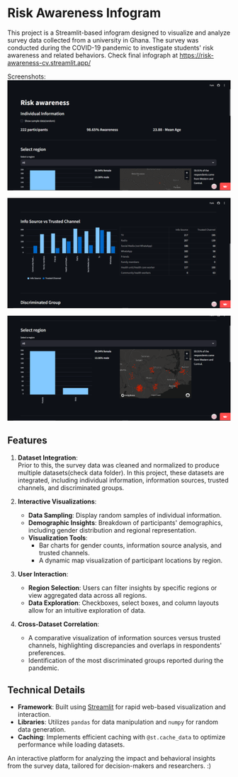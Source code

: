 # Risk Awareness Infogram

This project is a Streamlit-based infogram designed to visualize and analyze survey data collected from a university in Ghana. The survey was conducted during the COVID-19 pandemic to investigate students' risk awareness and related behaviors.
Check final infograph at https://risk-awareness-cv.streamlit.app/

Screenshots:
![Screenshot 1](/PROJECT/DOCS/screenshot1.png)

![Screenshot 3](/PROJECT/DOCS/screenshot3.png)

![Screenshot 2](/PROJECT/DOCS/screenshot2.png)

## Features

1. **Dataset Integration**:  
   Prior to this, the survey data was cleaned and normalized to produce multiple datasets(check data folder). In this project, these datasets are integrated, including individual information, information sources, trusted channels, and discriminated groups. 

2. **Interactive Visualizations**:  
   - **Data Sampling**: Display random samples of individual information.  
   - **Demographic Insights**: Breakdown of participants' demographics, including gender distribution and regional representation.  
   - **Visualization Tools**: 
     - Bar charts for gender counts, information source analysis, and trusted channels.
     - A dynamic map visualization of participant locations by region.

3. **User Interaction**:  
   - **Region Selection**: Users can filter insights by specific regions or view aggregated data across all regions.
   - **Data Exploration**: Checkboxes, select boxes, and column layouts allow for an intuitive exploration of data.

4. **Cross-Dataset Correlation**:  
   - A comparative visualization of information sources versus trusted channels, highlighting discrepancies and overlaps in respondents' preferences.
   - Identification of the most discriminated groups reported during the pandemic.

## Technical Details

- **Framework**: Built using [Streamlit](https://streamlit.io/) for rapid web-based visualization and interaction.
- **Libraries**: Utilizes `pandas` for data manipulation and `numpy` for random data generation. 
- **Caching**: Implements efficient caching with `@st.cache_data` to optimize performance while loading datasets.

An interactive platform for analyzing the impact and behavioral insights from the survey data, tailored for decision-makers and researchers. :)
